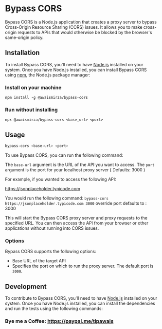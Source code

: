 # Bypass CORS

Bypass CORS is a Node.js application that creates a proxy server to bypass Cross-Origin Resource Sharing (CORS) issues.
It allows you to make cross-origin requests to APIs that would otherwise be blocked by the browser's same-origin policy.

## Installation

To install Bypass CORS, you'll need to have [Node.js](https://nodejs.org/) installed on your system. Once you have
Node.js installed, you can install Bypass CORS using [npm](https://www.npmjs.com/), the Node.js package manager:

### Install on your machine

```npm
npm install -g @awaismirza/bypass-cors
```

### Run without installing

```npm
npx @awaismirza/bypass-cors <base_url> <port>
```

## Usage

```sh
bypass-cors <base-url> <port>
```

To use Bypass CORS, you can run the following command:

The `base-url` argument is the URL of the API you want to access. 
The `port` argument is the port for your localhost proxy server ( Defaults: 3000 )

For example, if you wanted to access the following API:

https://jsonplaceholder.typicode.com

You would run the following command: `bypass-cors https://jsonplaceholder.typicode.com 3000` override port defaults to : 3000

This will start the Bypass CORS proxy server and proxy requests to the specified URL. You can then access the API from
your browser or other applications without running into CORS issues.

### Options

Bypass CORS supports the following options:

- Base URL of the target API
- Specifies the port on which to run the proxy server. The default port is `3000`.

## Development

To contribute to Bypass CORS, you'll need to have [Node.js](https://nodejs.org/) installed on your system. Once you have
Node.js installed, you can install the dependencies and run the tests using the following commands:

### Bye me a Coffee: https://paypal.me/tipawais ###

